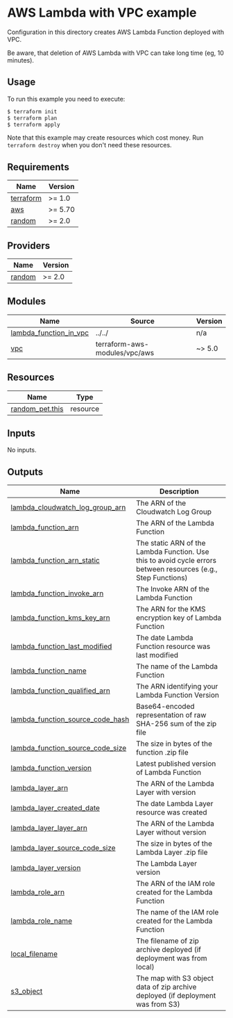 # AWS Lambda with VPC example

Configuration in this directory creates AWS Lambda Function deployed with VPC.

Be aware, that deletion of AWS Lambda with VPC can take long time (eg, 10 minutes).

## Usage

To run this example you need to execute:

```bash
$ terraform init
$ terraform plan
$ terraform apply
```

Note that this example may create resources which cost money. Run `terraform destroy` when you don't need these resources.

<!-- BEGIN_TF_DOCS -->
## Requirements

| Name | Version |
|------|---------|
| <a name="requirement_terraform"></a> [terraform](#requirement\_terraform) | >= 1.0 |
| <a name="requirement_aws"></a> [aws](#requirement\_aws) | >= 5.70 |
| <a name="requirement_random"></a> [random](#requirement\_random) | >= 2.0 |

## Providers

| Name | Version |
|------|---------|
| <a name="provider_random"></a> [random](#provider\_random) | >= 2.0 |

## Modules

| Name | Source | Version |
|------|--------|---------|
| <a name="module_lambda_function_in_vpc"></a> [lambda\_function\_in\_vpc](#module\_lambda\_function\_in\_vpc) | ../../ | n/a |
| <a name="module_vpc"></a> [vpc](#module\_vpc) | terraform-aws-modules/vpc/aws | ~> 5.0 |

## Resources

| Name | Type |
|------|------|
| [random_pet.this](https://registry.terraform.io/providers/hashicorp/random/latest/docs/resources/pet) | resource |

## Inputs

No inputs.

## Outputs

| Name | Description |
|------|-------------|
| <a name="output_lambda_cloudwatch_log_group_arn"></a> [lambda\_cloudwatch\_log\_group\_arn](#output\_lambda\_cloudwatch\_log\_group\_arn) | The ARN of the Cloudwatch Log Group |
| <a name="output_lambda_function_arn"></a> [lambda\_function\_arn](#output\_lambda\_function\_arn) | The ARN of the Lambda Function |
| <a name="output_lambda_function_arn_static"></a> [lambda\_function\_arn\_static](#output\_lambda\_function\_arn\_static) | The static ARN of the Lambda Function. Use this to avoid cycle errors between resources (e.g., Step Functions) |
| <a name="output_lambda_function_invoke_arn"></a> [lambda\_function\_invoke\_arn](#output\_lambda\_function\_invoke\_arn) | The Invoke ARN of the Lambda Function |
| <a name="output_lambda_function_kms_key_arn"></a> [lambda\_function\_kms\_key\_arn](#output\_lambda\_function\_kms\_key\_arn) | The ARN for the KMS encryption key of Lambda Function |
| <a name="output_lambda_function_last_modified"></a> [lambda\_function\_last\_modified](#output\_lambda\_function\_last\_modified) | The date Lambda Function resource was last modified |
| <a name="output_lambda_function_name"></a> [lambda\_function\_name](#output\_lambda\_function\_name) | The name of the Lambda Function |
| <a name="output_lambda_function_qualified_arn"></a> [lambda\_function\_qualified\_arn](#output\_lambda\_function\_qualified\_arn) | The ARN identifying your Lambda Function Version |
| <a name="output_lambda_function_source_code_hash"></a> [lambda\_function\_source\_code\_hash](#output\_lambda\_function\_source\_code\_hash) | Base64-encoded representation of raw SHA-256 sum of the zip file |
| <a name="output_lambda_function_source_code_size"></a> [lambda\_function\_source\_code\_size](#output\_lambda\_function\_source\_code\_size) | The size in bytes of the function .zip file |
| <a name="output_lambda_function_version"></a> [lambda\_function\_version](#output\_lambda\_function\_version) | Latest published version of Lambda Function |
| <a name="output_lambda_layer_arn"></a> [lambda\_layer\_arn](#output\_lambda\_layer\_arn) | The ARN of the Lambda Layer with version |
| <a name="output_lambda_layer_created_date"></a> [lambda\_layer\_created\_date](#output\_lambda\_layer\_created\_date) | The date Lambda Layer resource was created |
| <a name="output_lambda_layer_layer_arn"></a> [lambda\_layer\_layer\_arn](#output\_lambda\_layer\_layer\_arn) | The ARN of the Lambda Layer without version |
| <a name="output_lambda_layer_source_code_size"></a> [lambda\_layer\_source\_code\_size](#output\_lambda\_layer\_source\_code\_size) | The size in bytes of the Lambda Layer .zip file |
| <a name="output_lambda_layer_version"></a> [lambda\_layer\_version](#output\_lambda\_layer\_version) | The Lambda Layer version |
| <a name="output_lambda_role_arn"></a> [lambda\_role\_arn](#output\_lambda\_role\_arn) | The ARN of the IAM role created for the Lambda Function |
| <a name="output_lambda_role_name"></a> [lambda\_role\_name](#output\_lambda\_role\_name) | The name of the IAM role created for the Lambda Function |
| <a name="output_local_filename"></a> [local\_filename](#output\_local\_filename) | The filename of zip archive deployed (if deployment was from local) |
| <a name="output_s3_object"></a> [s3\_object](#output\_s3\_object) | The map with S3 object data of zip archive deployed (if deployment was from S3) |
<!-- END_TF_DOCS -->
